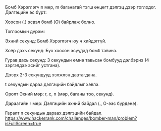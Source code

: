 Бомб Хэрэглэгч n мөр, m баганатай тэгш өнцөгт дэлгэц дээр тоглодог. Дэлгэцийн эс бүрт:

Хоосон (.) эсвэл бомб (O) байрлаж болно.

Тоглоомын дүрэм:

Эхний секунд: Бомб Хэрэглэгч юу ч хийдэггүй.

Хоёр дахь секунд: Бүх хоосон эсүүдэд бомб тавина.

Гурав дахь секунд: 3 секундын өмнө тавьсан бомбууд дэлбэрнэ (4 зэргэлдээ эсийг устгана).

Дээрх 2-3 секундууд ээлжлэн давтагдана.

t секундын дараа дэлгэцийн байдлыг хэвлэ.

Оролт Эхний мөр: r, c, n (мөр, баганы тоо, секунд).

Дараагийн r мөр: Дэлгэцийн эхний байдал (., O-ээс бүрдэнэ).

Гаралт n секундын дараах дэлгэцийн байдал.
https://www.hackerrank.com/challenges/bomber-man/problem?isFullScreen=true
